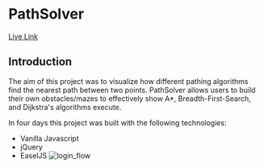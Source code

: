 # PathSolver
[Live Link](https://mbegur.github.io/Pathsolver/)

## Introduction
The aim of this project was to visualize how different pathing algorithms find the nearest path between two points. PathSolver allows users to build their own obstacles/mazes to effectively show A\*, Breadth-First-Search, and Dijkstra's algorithms execute.

In four days this project was built with the following technologies:
- Vanilla Javascript
- jQuery
- EaselJS
![login_flow](/app/assets/images/auth.gif)
